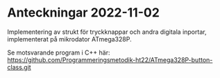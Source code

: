 # Anteckningar 2022-11-02
Implementering av strukt för tryckknappar och andra digitala inportar, implementerat på mikrodator ATmega328P.

Se motsvarande program i C++ här: https://github.com/Programmeringsmetodik-ht22/ATmega328P-button-class.git